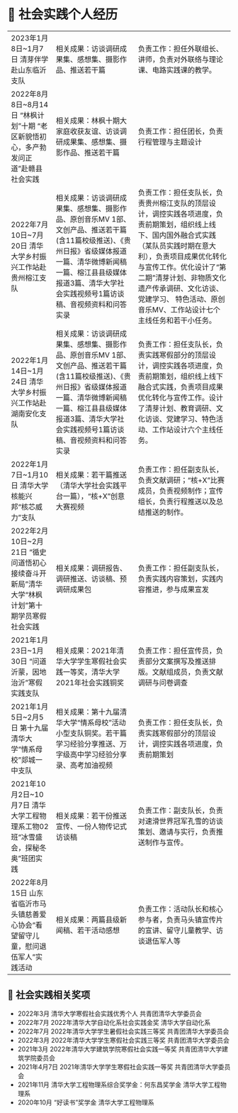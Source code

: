# 📖 社会实践个人经历

<table>

  <tr>
    <td>
    2023年1月8日~1月7日
    清芽伴学赴山东临沂支队
    </td>
    <td>
    相关成果：访谈调研成果集、感想集、摄影作品、推送若干篇
    </td>
    <td>
    负责工作：担任外联组长、讲师，负责对外联络与理论课、电路实践课的教学。
    </td>
  </tr>

  <tr>
    <td>
    2022年8月8日~8月14日
    “林枫计划”十期 “老区新貌悟初心，多产勃发问正道”赴赣县社会实践
    </td>
    <td>
    相关成果：林枫十期大家庭收获友谊、访谈调研成果集、感想集、摄影作品、推送若干篇
    </td>
    <td>
    负责工作：担任团长，负责行程管理与主题设计
    </td>
  </tr>

  <tr>
    <td>
    2022年7月10日~7月20日
    清华大学乡村振兴工作站赴贵州榕江支队	
    </td>
    <td>
    相关成果：访谈调研成果集、感想集、摄影作品、原创音乐MV 1部、文创产品、推送若干篇(含11篇校级推送)、《贵州日报》省级媒体报道一篇、清华微博新闻稿一篇、榕江县县级媒体报道3篇、清华大学社会实践视频号1篇访谈稿、音视频资料和问答实录
    </td>
    <td>
    负责工作：担任支队长，负责贵州榕江支队的顶层设计，调控实践各项进度，负责前期策划，组织线上线下、国内国外融合式实践（某队员实践时期在意大利），负责项目成果优化转化与宣传工作。优化设计了“第二期”清芽计划、非物质文化遗产传承调研、文化访谈、党建学习、 特色活动、原创音乐MV、工作站设计七个主线任务和若干小任务。
    </td>
  </tr>

  <tr>
    <td>
    2022年1月14日~1月24日
      清华大学乡村振兴工作站赴湖南安化支队	
    </td>
    <td>
    相关成果：访谈调研成果集、感想集、摄影作品、原创音乐MV 1部、文创产品、推送若干篇(含11篇校级推送)、《贵州日报》省级媒体报道一篇、清华微博新闻稿一篇、榕江县县级媒体报道3篇、清华大学社会实践视频号1篇访谈稿、音视频资料和问答实录
    </td>
    <td>
    负责工作：担任支队长，负责实践寒假部分的顶层设计，调控实践各项进度，负责前期策划，组织线上线下融合式实践，负责项目成果优化转化与宣传工作。设计了清芽计划、教育调研、文化访谈、党建学习、特色活动、工作站设计六个主线任务。
    </td>
  </tr>

  <tr> 
    <td>
    2022年1月7日~1月10日
    清华大学核能兴邦“核芯威力”支队	
    </td>
    <td>
    相关成果：若干篇推送（清华大学社会实践平台一篇），“核+X”创意大赛视频
    </td>
    <td>
    负责工作：担任副支队长，负责文献调研；“核+X”比赛成员，负责视频制作；宣传组长，负责行程推送以及总结推送的制作。
    </td>
  </tr>

  <tr> 
    <td>
    2022年2月10日~2月21日
    “循史问道悟初心 接续奋斗开新局”清华大学“林枫计划”第十期学员寒假社会实践	
    </td>
    <td>
    相关成果：调研报告、调研推送、访谈稿、预调研成果包
    </td>
    <td>
    负责工作：担任副支队长，负责实践内容策划，实践内容推进，参与成果宣发
    </td>
  </tr>

  <tr> 
    <td>
    2021年1月23日~1月30日
    “问道沂蒙，因地治沂”寒假实践支队	
    </td>
    <td>
    相关成果：2021年清华大学学生寒假社会实践一等奖，清华大学2021年社会实践铜奖
    </td>
    <td>
    负责工作：担任宣传员，负责部分文案撰写及推送排版。文献组成员，负责文献调研与问卷调查
    </td>
  </tr>

  <tr> 
    <td>
    2021年1月5日~2月5日
    第十九届清华大学“情系母校”郯城一中支队	
    </td>
    <td>
    相关成果：第十九届清华大学“情系母校”活动小型支队铜奖。若干篇学习经验分享推送、万字级高中学习经验分享录、高考加油视频
    </td>
    <td>
    负责工作：担任支队长，负责实践寒假部分的顶层设计，调控实践各项进度，负责前期策划
    </td>
  </tr>

  <tr> 
    <td>
    2021年10月2日~10月7日	清华大学工程物理系工物02班“冰雪盛会，探秘冬奥”班团实践
    </td>
    <td>
    相关成果：若干份推送宣传、一份人物传记式访谈稿
    </td>
    <td>
    负责工作：副支队长，负责对速滑世界冠军孔雪的访谈策划、邀请与实行，负责推送制作与宣传。
    </td>
  </tr>

  <tr> 
    <td>
    2022年8月15日
    山东省临沂市马头镇慈善爱心协会“看望留守儿童，慰问退伍军人”实践活动
    </td>
    <td>
    相关成果：两篇县级新闻稿、若干活动感想
    </td>
    <td>
     负责工作：活动队长和核心参与者，负责马头镇宣传片的宣讲、留守儿童教学、访谈退伍军人等
    </td>
  </tr>

</table>


## 🥇 社会实践相关奖项
- 2022年3月	清华大学寒假社会实践优秀个人	共青团清华大学委员会
- 2022年7月	2022年清华大学自动化系社会实践金奖	清华大学自动化系
- 2022年7月	2022年清华大学学生暑假社会实践三等奖	共青团清华大学委员会
- 2022年3月	2022年清华大学学生寒假社会实践三等奖	共青团清华大学委员会
- 2021年3月	2022年清华大学建筑学院寒假社会实践一等奖	共青团清华大学建筑学院委员会
- 2021年4月7日	2021年清华大学学生寒假社会实践一等奖	共青团清华大学委员会
- 2021年11月	清华大学工程物理系综合奖学金：何东昌奖学金	清华大学工程物理系
- 2020年10月	“好读书”奖学金	清华大学工程物理系

